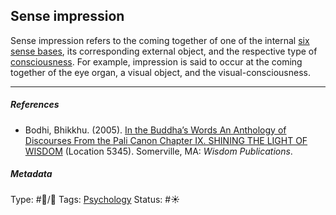 ## Sense impression

Sense impression refers to the coming together of one of the internal [six sense bases](Six%20sense%20bases.md), its corresponding external object, and the respective type of [consciousness](Consciousness.md). For example, impression is said to occur at the coming together of the eye organ, a visual object, and the visual-consciousness. 

---

##### References

* Bodhi, Bhikkhu. (2005). [In the Buddha’s Words An Anthology of Discourses From the Pali Canon Chapter IX. SHINING THE LIGHT OF WISDOM](In%20the%20Buddha%E2%80%99s%20Words%20An%20Anthology%20of%20Discourses%20From%20the%20Pali%20Canon%20Chapter%20IX.%20SHINING%20THE%20LIGHT%20OF%20WISDOM.md) (Location 5345). Somerville, MA: *Wisdom Publications*.

##### Metadata

Type: #🔵/🔵 
Tags: [Psychology](Psychology.md) 
Status: #☀️ 
